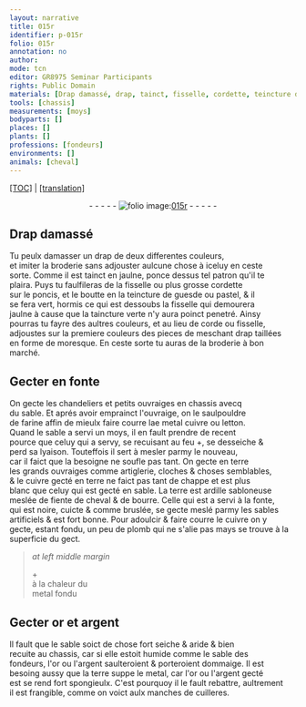 ```yaml
---
layout: narrative
title: 015r
identifier: p-015r
folio: 015r
annotation: no
author:
mode: tcn
editor: GR8975 Seminar Participants
rights: Public Domain
materials: [Drap damassé, drap, tainct, fisselle, cordette, teincture de guesde ou pastel,, taincture verte, corde, farine, cuivre, letton, terre, ardille sabloneuse, fiente de cheval, bourre, sables artificiels, plomb, metal, or, argent, sable des fondeurs]
tools: [chassis]
measurements: [moys]
bodyparts: []
places: []
plants: []
professions: [fondeurs]
environments: []
animals: [cheval]
---
```


 <p><a href="{{ site.baseurl }}/normalized/">[TOC]</a> | <a href="{{ site.baseurl }}/texts/p-015r_tl/" target="_blank">[translation]</a></p><div class="folio" align="center">- - - - - <a href="http://gallica.bnf.fr/ark:/12148/btv1b10500001g/f35.image" target="_blank"><img src="https://cu-mkp.github.io/2017-workshop-edition/assets/photo-icon.png" alt="folio image: " style="display:inline-block; margin-bottom:-3px;"/>015r</a> - - - - - </div>  
  

## <span class="m">Drap damassé</span>

 
Tu peulx damasser un <span class="m">drap</span> de deux differentes couleurs,<br/> et imiter la broderie sans adjouster aulcune chose à iceluy en ceste<br/> sorte. Comme il est <span class="m">tainct</span> en jaulne, ponce dessus tel patron qu'il te<br/> plaira. Puys tu faulfileras de la <span class="m">fisselle</span> ou plus grosse <span class="m">cordette</span><br/> sur le poncis, et le boutte en la <span class="m">teincture de guesde ou pastel,</span> & il<br/> se fera vert, hormis ce qui est dessoubs la <span class="m">fisselle</span> qui demourera<br/> jaulne à cause que la <span class="m">taincture verte</span> n'y aura poinct penetré. Ainsy<br/> pourras tu fayre des aultres couleurs, et au lieu de <span class="m">corde</span> ou <span class="m">fisselle</span>,<br/> adjoustes sur la premiere couleur<span class="del">s</span> des pieces de meschant <span class="m">drap</span> taillées<br/> en forme de moresque. En ceste sorte tu auras de la broderie à bon<br/> marché.
 
 
  

## Gecter en fonte

 
On gecte les chandeliers et petits ouvraiges en <span class="tl">chassis</span> avecq<br/> du sable. Et aprés avoir emprainct l'ouvraige, on le saulpouldre<br/> de <span class="m">farine</span> affin de mieulx faire courre la<span class="del">e metal</span> <span class="m">cuivre</span> ou <span class="m">letton</span>.<br/> Quand le sable a servi un <span class="ms">moys</span>, il en fault prendre de recent<br/> pource que celuy qui a servy, se recuisant <span class="del">au feu</span> \+, se desseiche &<br/> perd sa lyaison. Touteffois il sert à mesler parmy le nouveau,<br/> car il faict que la besoigne ne soufle pas tant. On gecte en <span class="m">terre</span><br/> les grands ouvraiges comme artiglerie, cloches & choses semblables,<br/> & le <span class="m">cuivre</span> gecté en <span class="m">terre</span> ne faict pas tant de chappe et est plus<br/> blanc que celuy qui est gecté en sable. La <span class="m">terre</span> est <span class="m">ardille sabloneuse</span><br/> meslée de <span class="m">fiente de <span class="al">cheval</span></span> & de <span class="m">bourre</span>. Celle qui <span class="del">est</span> a servi à la fonte,<br/> qui est noire, cuicte & comme bruslée, se <span class="del">gecte</span> meslé parmy les <span class="m">sables<br/> artificiels</span> & est fort bonne. <span class="add">Pour adoulcir & faire courre le <span class="m">cuivre</span> on y<br/> gecte, esta<span class="exp">n</span>t fondu, un peu de <span class="m">plomb</span> qui ne s'alie pas mays se trouve à la<br/> superficie du gect.</span>
 
> *at left middle margin*
> 
> 
>   \+<br/> à la chaleur du<br/> <span class="m">metal</span> fondu
 
 
  

## Gecter <span class="m">or</span> et <span class="m">argent</span>

 
Il fault que le sable soict de chose fort seiche & aride & bien<br/> recuite au <span class="tl">chassis</span>, car si elle estoit humide comme le <span class="m">sable des<br/> <span class="pro">fondeurs</span></span>, l'<span class="m">or</span> ou l'<span class="m">argent</span> saulteroient & porteroient dommaige. Il est<br/> besoing aussy que la <span class="m">terre</span> suppe le <span class="m">metal</span>, car l'<span class="m">or</span> ou l'<span class="m">argent</span> gecté<br/> <span class="del">est</span> se rend fort spongieulx. C'est pourquoy il le fault rebattre, aultrem<span class="exp">ent</span><br/> il est frangible, co<span class="exp">mm</span>e on voict aulx manches de cuilleres.
 
 